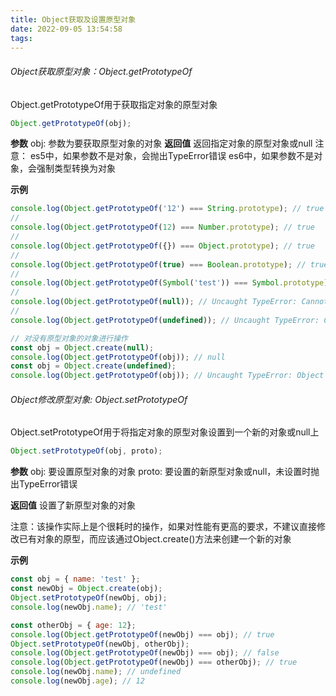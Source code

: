 ```yaml
---
title: Object获取及设置原型对象
date: 2022-09-05 13:54:58
tags:
---
```


###### Object获取原型对象：Object.getPrototypeOf
Object.getPrototypeOf用于获取指定对象的原型对象
```javascript
Object.getPrototypeOf(obj);
```
**参数**
obj: 参数为要获取原型对象的对象
**返回值**
返回指定对象的原型对象或null
注意：
es5中，如果参数不是对象，会抛出TypeError错误
es6中，如果参数不是对象，会强制类型转换为对象
<!-- more -->
**示例**
```javascript
console.log(Object.getPrototypeOf('12') === String.prototype); // true
// 
console.log(Object.getPrototypeOf(12) === Number.prototype); // true
//
console.log(Object.getPrototypeOf({}) === Object.prototype); // true
// 
console.log(Object.getPrototypeOf(true) === Boolean.prototype); // true
// 
console.log(Object.getPrototypeOf(Symbol('test')) === Symbol.prototype); // true
// 
console.log(Object.getPrototypeOf(null)); // Uncaught TypeError: Cannot convert undefined or null to object
// 
console.log(Object.getPrototypeOf(undefined)); // Uncaught TypeError: Cannot convert undefined or null to object

// 对没有原型对象的对象进行操作
const obj = Object.create(null);
console.log(Object.getPrototypeOf(obj)); // null
const obj = Object.create(undefined);
console.log(Object.getPrototypeOf(obj)); // Uncaught TypeError: Object prototype may only be an Object or null: undefined
```

###### Object修改原型对象: Object.setPrototypeOf
Object.setPrototypeOf用于将指定对象的原型对象设置到一个新的对象或null上
```javascript
Object.setPrototypeOf(obj, proto);
```
**参数**
obj: 要设置原型对象的对象
proto: 要设置的新原型对象或null，未设置时抛出TypeError错误

**返回值**
设置了新原型对象的对象

注意：该操作实际上是个很耗时的操作，如果对性能有更高的要求，不建议直接修改已有对象的原型，而应该通过Object.create()方法来创建一个新的对象

**示例**
```javascript
const obj = { name: 'test' };
const newObj = Object.create(obj);
Object.setPrototypeOf(newObj, obj);
console.log(newObj.name); // 'test'

const otherObj = { age: 12};
console.log(Object.getPrototypeOf(newObj) === obj); // true
Object.setPrototypeOf(newObj, otherObj);
console.log(Object.getPrototypeOf(newObj) === obj); // false
console.log(Object.getPrototypeOf(newObj) === otherObj); // true
console.log(newObj.name); // undefined
console.log(newObj.age); // 12
```
